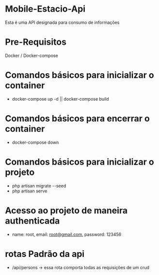 # Mobile-Estacio-Api
Esta é uma API designada para consumo de informações

# Pre-Requisitos
Docker / Docker-compose 

# Comandos básicos para inicializar o container
* docker-compose up -d || docker-compose  build

# Comandos básicos para encerrar o container
* docker-compose down

# Comandos básicos para inicializar o projeto
* php artisan migrate --seed
* php artisan serve

# Acesso ao projeto de maneira authenticada
* name: root, email: root@gmail.com, password: 123456

# rotas Padrão da api
* /api/persons -> essa rota comporta todas as requisições de um crud

